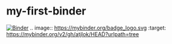 # my-first-binder
[![Binder](https://mybinder.org/badge_logo.svg)](https://mybinder.org/v2/gh/atjlok/HEAD?urlpath=tree)
.. image:: https://mybinder.org/badge_logo.svg
 :target: https://mybinder.org/v2/gh/atjlok/HEAD?urlpath=tree
